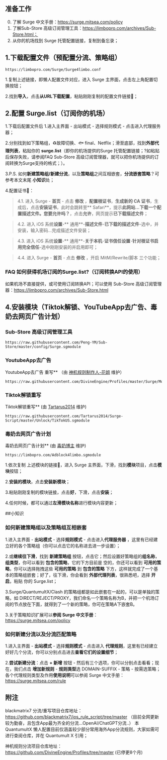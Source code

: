 ## 准备工作

0. 了解 Surge 中文手册：https://surge.mitsea.com/policy
1. 了解Sub-Store 高级订阅管理工具：https://limbopro.com/archives/Sub-Store.html；
2. 从你的机场找到 Surge 托管配置链接，复制到备忘录；

## 1.下载配置文件（预配置分流、策略组）

```
https://limbopro.com/Surge/Surge4limbo.conf
```

1.复制上述链接，即懒人配置文件对应，进入 Surge 主界面，点击左上角配置切换按钮； 

2.找到**导入**，点击**从URL下载配置**，粘贴刚刚复制的配置文件链接🔗；

## 2.配置 Surge.list（订阅你的机场）

1.下载后配置文件后 1.进入主界面 - 出站模式 - 选择规则模式 - 点击进入代理服务器；

2.分别找到如下策略组，♻️故障切换、🐟 final、Netflix；滑至底部，找到**外部代理列表**，粘贴你的 **surge.list**（即你的机场提供的Surge 托管配置链接；?如粘贴后保存失败，请参阅FAQ Sub-Store 高级订阅管理器，就可以把你机场提供的订阅转换为Surge支持的格式；）。

3.P.S. 如何**新建策略组/新建分流**，以及**策略组**之间互相嵌套，**分流嵌套策略**？可参考本文末尾 **小知识**处；

4.配置证书📄：

> 4.1. 进入 Surge - **首页** - 点击 **修改** ，**配置根证书**，**生成新的 CA 证书**，生成后，点击**安装证书**，此时会跳转至** Safari**，提示**此网站...下载一个配置描述文件。您要允许吗？**，点击**允许**，网页提示**已下载描述文件**；

> 4.2. 进入 iOS 系统**设置**-** 通用**-**描述文件**-**已下载的描述文件**-选中，并安装，输入密码...完成描述文件安装；

> 4.3. 进入 iOS 系统**设置**-** 通用**-**关于本机**-**证书信任设置**-**针对根证书启用完全信任**-选中刚刚安装的并启用即可；

> 4.4. 进入 Surge - **首页** - 点击 **修改** ，开启 MitM/Rewrite/脚本 三个功能；

### FAQ 如何获得机场订阅的Surge.list?（订阅转换API的使用）
如果机场不直接提供，或可使用订阅转换API；可以使用 Sub-Store 高级订阅管理器：https://limbopro.com/archives/Sub-Store.html 

## 4.安装模块（Tiktok解锁、YouTubeApp去广告、毒奶去网页广告计划）

### Sub-Store 高级订阅管理工具

```
https://raw.githubusercontent.com/Peng-YM/Sub-Store/master/config/Surge.sgmodule
```

### YoutubeApp去广告

YoutubeApp去广告 重写** （由 [神机规则制作人-花姐](https://github.com/DivineEngine/Profiles/tree/master) 维护）

```
https://raw.githubusercontent.com/DivineEngine/Profiles/master/Surge/Module/Block/YouTubeAds.sgmodule
```

### Tiktok解锁重写

Tiktok解锁重写** (由 [Tartarus2014](https://github.com/Tartarus2014/Surge-Script/tree/master/Unlock) 维护)

```
https://raw.githubusercontent.com/Tartarus2014/Surge-Script/master/Unlock/TikTokUS.sgmodule
```

### 毒奶去网页广告计划

毒奶去网页广告计划** (由 [毒奶博主](https://limbopro.com/archives/12904.html) 维护)

```
https://limbopro.com/Adblock4limbo.sgmodule
```

1.依次复制 上述模块的链接🔗，进入 Surge 主界面，下滑，找到**模块**项目，点击**模块**按钮；

2.**安装的模块**，点击**安装新模块**；

3.粘贴刚刚复制的模块链接，点击**好**，下滑，点击**安装**；

4.任何时候，都可以通过**左滑模块名称**进行模块内容更新；

##小知识

### 如何新建策略组以及策略组互相嵌套

1.进入主界面 - **出站模式** - 选择**规则模式** - 点击进入**代理服务器** ，这里有已经建立好的各个策略组（你可以点击它的名称进去进一步设置）；

2.或**继续往下滑**，找到 **新建策略组** 按钮，点击它；然后设置好策略组的**组名称**，**组类型**，你可以看到 **包含的策略**，它的下方目前是 空的，你还可以看到 **可用的策略**，你可以选择拖拽这些 **可用的策略** 到 **包含的策略** 下方，这样就完成了一个基本的策略组嵌套；好了，往下滑，你会看到 **外部代理列表**，很熟悉吧，选择 **开启**，粘贴 你的 Surge.list；

3.Surge/QuantumultX/Clash 的策略组都是如此嵌套在一起的，可以是单独的策略，如 DIRECT/REJECT/PROXY，我们命名一个策略名称为B，并把一个机场订阅的节点放在下面，就得到了一个新的策略，你可在策略A下嵌套B。

3.关于策略知识扩展可以**参阅 Surge 中文手册**：https://surge.mitsea.com/policy

### 如何新建分流以及分流匹配策略

1.进入主界面 - **出站模式** - 选择**规则模式** - 点击进入 **代理规则**，这里有已经建立好好几个分流，你可以分别点击进去**查看它们的设置细节**；

2.**尝试新建分流**：点击  **+ 新增** 按钮 - 然后有三个选项，你可以分别点击看看；现在，我们点击 **增加新规则** - **规则类型**选 DOMAIN-SUFFIX - 策略 - 按需选策略；各个代理规则类型及作用**使用说明**可以参阅 Surge 中文手册：https://surge.mitsea.com/rule

## 附注

blackmatrix7 分流/重写项目仓库地址：https://github.com/blackmatrix7/ios_rule_script/tree/master （目前全网更新较为勤奋，且包含App最为齐全的分流...OpenAI/ChatGPT分流..） 本 QuantumultX 懒人配置目前仅涵盖较少部分常用海外App分流规则，大家如需可进行查阅仓库，并在 Quantumult X 引用；

神机规则分流项目仓库地址：https://github.com/DivineEngine/Profiles/tree/master (已停更8个月)

